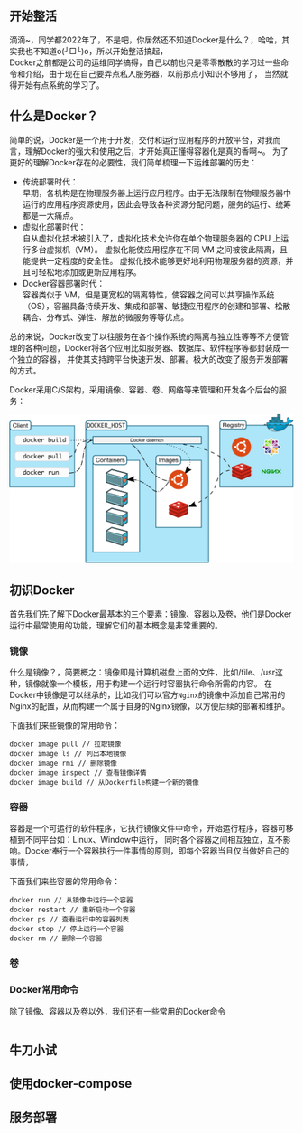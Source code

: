## 开始整活

滴滴~，同学都2022年了，不是吧，你居然还不知道Docker是什么？，哈哈，其实我也不知道o(╯□╰)o，所以开始整活搞起，  
Docker之前都是公司的运维同学搞得，自己以前也只是零零散散的学习过一些命令和介绍，由于现在自己要弄点私人服务器，以前那点小知识不够用了，
当然就得开始有点系统的学习了。

## 什么是Docker？

简单的说，Docker是一个用于开发，交付和运行应用程序的开放平台，对我而言，理解Docker的强大和使用之后，才开始真正懂得容器化是真的香啊~。
为了更好的理解Docker存在的必要性，我们简单梳理一下运维部署的历史：

- 传统部署时代：  
  早期，各机构是在物理服务器上运行应用程序。由于无法限制在物理服务器中运行的应用程序资源使用，因此会导致各种资源分配问题，服务的运行、统筹都是一大痛点。
- 虚拟化部署时代：  
  自从虚拟化技术被引入了，虚拟化技术允许你在单个物理服务器的 CPU 上运行多台虚拟机（VM）。 虚拟化能使应用程序在不同 VM 之间被彼此隔离，且能提供一定程度的安全性。
  虚拟化技术能够更好地利用物理服务器的资源，并且可轻松地添加或更新应用程序。
- Docker容器部署时代：  
  容器类似于 VM，但是更宽松的隔离特性，使容器之间可以共享操作系统（OS），容器具备持续开发、集成和部署、敏捷应用程序的创建和部署、松散耦合、分布式、弹性、解放的微服务等等优点。
  
总的来说，Docker改变了以往服务在各个操作系统的隔离与独立性等等不方便管理的各种问题，Docker将各个应用比如服务器、数据库、软件程序等都封装成一个独立的容器，
并使其支持跨平台快速开发、部署。极大的改变了服务开发部署的方式。  

Docker采用C/S架构，采用镜像、容器、卷、网络等来管理和开发各个后台的服务：  

<img src="https://github.com/Panda-Hope/panda-hope.github.io/blob/master/static/img/architecture.svg" width="800" />

## 初识Docker

首先我们先了解下Docker最基本的三个要素：镜像、容器以及卷，他们是Docker运行中最常使用的功能，理解它们的基本概念是非常重要的。

### 镜像
什么是镜像？，简要概之：镜像即是计算机磁盘上面的文件，比如/file、/usr这种，镜像就像一个模板，用于构建一个运行时容器执行命令所需的内容。
在Docker中镜像是可以继承的，比如我们可以官方`Nginx`的镜像中添加自己常用的Nginx的配置，从而构建一个属于自身的Nginx镜像，以方便后续的部署和维护。  

下面我们来些镜像的常用命令：
```
docker image pull // 拉取镜像
docker image ls // 列出本地镜像
docker image rmi // 删除镜像
docker image inspect // 查看镜像详情
docker image build // 从Dockerfile构建一个新的镜像
```

### 容器
容器是一个可运行的软件程序，它执行镜像文件中命令，开始运行程序，容器可移植到不同平台如：Linux、Window中运行，
同时各个容器之间相互独立，互不影响。Docker奉行一个容器执行一件事情的原则，即每个容器当且仅当做好自己的事情，

下面我们来些容器的常用命令：

```
docker run // 从镜像中运行一个容器
docker restart // 重新启动一个容器
docker ps // 查看运行中的容器列表
docker stop // 停止运行一个容器
docker rm // 删除一个容器
```

### 卷

### Docker常用命令
除了镜像、容器以及卷以外，我们还有一些常用的Docker命令

```
```

## 牛刀小试

## 使用docker-compose

## 服务部署




